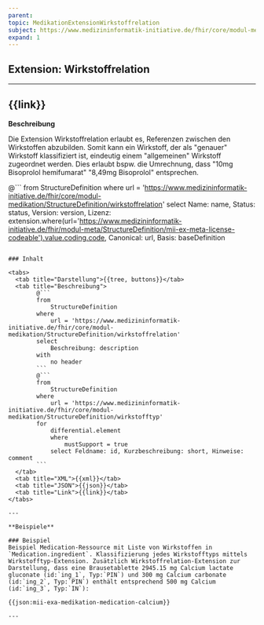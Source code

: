 ```yaml
---
parent: 
topic: MedikationExtensionWirkstoffrelation
subject: https://www.medizininformatik-initiative.de/fhir/core/modul-medikation/StructureDefinition/wirkstoffrelation
expand: 1
---
```


## Extension: Wirkstoffrelation

---

## {{link}}

**Beschreibung**

Die Extension Wirkstoffrelation erlaubt es, Referenzen zwischen den Wirkstoffen abzubilden. Somit kann ein Wirkstoff, der als "genauer" Wirkstoff klassifiziert ist, eindeutig einem "allgemeinen" Wirkstoff zugeordnet werden. Dies erlaubt bspw. die Umrechnung, dass "10mg Bisoprolol hemifumarat" "8,49mg Bisoprolol" entsprechen.

@```
from 
    StructureDefinition 
where 
    url = 'https://www.medizininformatik-initiative.de/fhir/core/modul-medikation/StructureDefinition/wirkstoffrelation' 
select 
    Name: name, Status: status, Version: version, Lizenz: extension.where(url='https://www.medizininformatik-initiative.de/fhir/modul-meta/StructureDefinition/mii-ex-meta-license-codeable').value.coding.code, Canonical: url, Basis: baseDefinition
```

### Inhalt

<tabs>
  <tab title="Darstellung">{{tree, buttons}}</tab>
  <tab title="Beschreibung"> 
        @```
        from
	        StructureDefinition
        where
	        url = 'https://www.medizininformatik-initiative.de/fhir/core/modul-medikation/StructureDefinition/wirkstoffrelation'
        select
	        Beschreibung: description
        with
            no header
        ```
        @```
        from 
            StructureDefinition 
        where 
            url = 'https://www.medizininformatik-initiative.de/fhir/core/modul-medikation/StructureDefinition/wirkstofftyp' 
        for 
            differential.element 
            where 
                mustSupport = true 
            select Feldname: id, Kurzbeschreibung: short, Hinweise: comment
        ```
  </tab>
  <tab title="XML">{{xml}}</tab>
  <tab title="JSON">{{json}}</tab>
  <tab title="Link">{{link}}</tab>
</tabs>

---

**Beispiele**

### Beispiel
Beispiel Medication-Ressource mit Liste von Wirkstoffen in `Medication.ingredient`. Klassifizierung jedes Wirkstofftyps mittels Wirkstofftyp-Extension. Zusätzlich Wirkstoffrelation-Extension zur Darstellung, dass eine Brausetablette 2945.15 mg Calcium lactate gluconate (id:`ing_1`, Typ:`PIN`) und 300 mg Calcium carbonate (id:`ing_2`, Typ:`PIN`) enthält entsprechend 500 mg Calcium (id:`ing_3`, Typ:`IN`):

{{json:mii-exa-medikation-medication-calcium}}

--- 